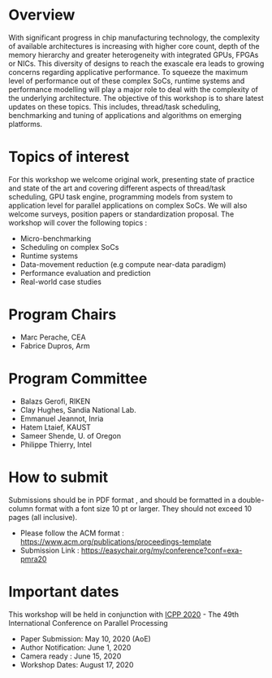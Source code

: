 # Overview
With significant progress in chip manufacturing technology, the complexity of available architectures is increasing with higher core count, depth of the memory hierarchy and greater heterogeneity with integrated GPUs, FPGAs or NICs. This diversity of designs to reach the exascale era leads to growing concerns regarding applicative performance. To squeeze the maximum level of performance out of these complex SoCs, runtime systems and performance modelling will play a major role to deal with the complexity of the underlying architecture.
The objective of this workshop is to share latest updates on these topics. This includes, thread/task scheduling, benchmarking and tuning of applications and algorithms on emerging platforms.



 
 

# Topics of interest
For this workshop we welcome original work, presenting state of practice and state of the art and covering different aspects of thread/task scheduling, GPU task engine, programming models from system to application level for parallel applications on complex SoCs. We will also welcome surveys, position papers or standardization proposal. The workshop will cover the following topics :

* Micro-benchmarking
* Scheduling on complex SoCs
* Runtime systems
* Data-movement reduction (e.g compute near-data paradigm)
* Performance evaluation and prediction
* Real-world case studies




# Program Chairs
* Marc Perache, CEA 
* Fabrice Dupros, Arm	

# Program Committee 
*	Balazs Gerofi, RIKEN 
* Clay Hughes, Sandia National Lab.
* Emmanuel Jeannot,	Inria
* Hatem Ltaief, KAUST
* Sameer Shende, U. of Oregon 
* Philippe Thierry, Intel 

# How to submit
Submissions should be in PDF format , and should be formatted in a double-column format with a font size 10 pt or larger. They should not exceed 10 pages (all inclusive). 
* Please follow the ACM format : <https://www.acm.org/publications/proceedings-template>
* Submission Link : <https://easychair.org/my/conference?conf=exa-pmra20>


# Important dates
This workshop will be held in conjunction with [ICPP 2020](https://jnamaral.github.io/icpp20/) - The 49th International Conference on Parallel Processing
* Paper Submission: May 10, 2020 (AoE)
* Author Notification: June 1, 2020
* Camera ready : June 15, 2020
* Workshop Dates: August 17, 2020
